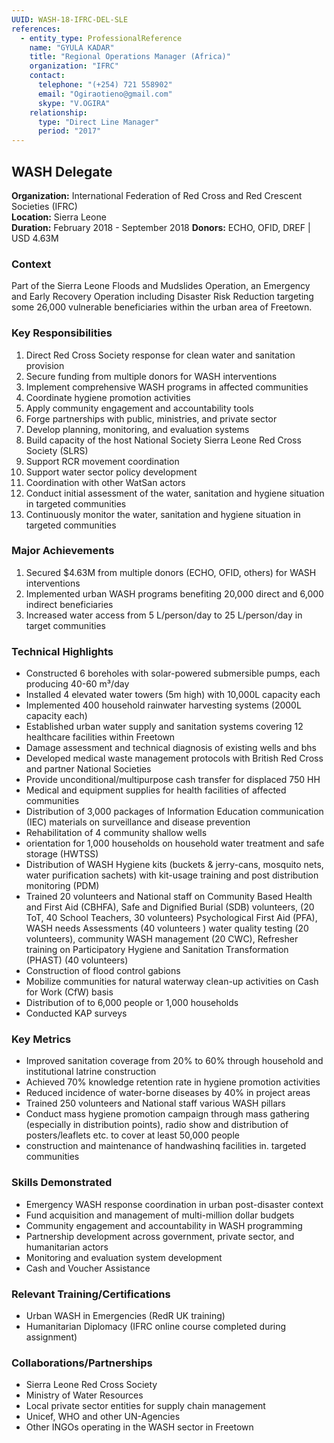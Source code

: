 ```yaml
---
UUID: WASH-18-IFRC-DEL-SLE
references:
  - entity_type: ProfessionalReference
    name: "GYULA KADAR"
    title: "Regional Operations Manager (Africa)"
    organization: "IFRC"
    contact:
      telephone: "(+254) 721 558902"
      email: "Ogiraotieno@gmail.com"
      skype: "V.OGIRA"
    relationship:
      type: "Direct Line Manager"
      period: "2017"
---
```


## WASH Delegate

**Organization:** International Federation of Red Cross and Red Crescent Societies (IFRC)  
**Location:** Sierra Leone  
**Duration:** February 2018 - September 2018
**Donors:** ECHO, OFID, DREF | USD 4.63M

### Context
Part of the Sierra Leone Floods and Mudslides Operation, an Emergency and Early Recovery Operation including Disaster Risk Reduction targeting some 26,000 vulnerable beneficiaries within the urban area of Freetown.

### Key Responsibilities
1. Direct Red Cross Society response for clean water and sanitation provision
2. Secure funding from multiple donors for WASH interventions
3. Implement comprehensive WASH programs in affected communities
4. Coordinate hygiene promotion activities
5. Apply community engagement and accountability tools
6. Forge partnerships with public, ministries, and private sector
7. Develop planning, monitoring, and evaluation systems
8. Build capacity of the host National Society Sierra Leone Red Cross Society (SLRS)
9. Support RCR movement coordination
10. Support water sector policy development
11. Coordination with other WatSan actors
12. Conduct initial assessment of the water, sanitation and hygiene situation in targeted communities 
13. Continuously monitor the water, sanitation and hygiene situation in targeted communities

### Major Achievements
1. Secured $4.63M from multiple donors (ECHO, OFID, others) for WASH interventions
2. Implemented urban WASH programs benefiting 20,000 direct and 6,000 indirect beneficiaries
3. Increased water access from 5 L/person/day to 25 L/person/day in target communities

### Technical Highlights
- Constructed 6 boreholes with solar-powered submersible pumps, each producing 40-60 m³/day
- Installed 4 elevated water towers (5m high) with 10,000L capacity each
- Implemented 400 household rainwater harvesting systems (2000L capacity each)
- Established urban water supply and sanitation systems covering 12 healthcare facilities within Freetown 
- Damage assessment and technical diagnosis of existing wells and bhs
- Developed medical waste management protocols with British Red Cross and partner National Societies
- Provide unconditional/multipurpose cash transfer for displaced 750 HH 
- Medical and equipment supplies for health facilities of affected communities
- Distribution of 3,000 packages of Information Education communication (IEC) materials on surveillance and disease prevention
- Rehabilitation of 4 community shallow wells
- orientation for 1,000 households on household water treatment and safe storage (HWTSS)
- Distribution of WASH Hygiene kits (buckets & jerry-cans, mosquito nets, water purification sachets) with kit-usage training and post distribution monitoring (PDM)
- Trained 20 volunteers and National staff on Community Based Health and First Aid (CBHFA), Safe and Dignified Burial (SDB) volunteers, (20 ToT, 40 School Teachers, 30 volunteers) Psychological First Aid (PFA), WASH needs Assessments (40 volunteers ) water quality testing (20 volunteers), community WASH management (20 CWC), Refresher training on Participatory Hygiene and Sanitation Transformation (PHAST) (40 volunteers)
- Construction of flood control gabions
- Mobilize communities for natural waterway clean-up activities on Cash for Work (CfW) basis
- Distribution of  to 6,000 people or 1,000 households
- Conducted KAP surveys
### Key Metrics
- Improved sanitation coverage from 20% to 60% through household and institutional latrine construction
- Achieved 70% knowledge retention rate in hygiene promotion activities
- Reduced incidence of water-borne diseases by 40% in project areas
- Trained 250 volunteers and National staff various WASH pillars
- Conduct mass hygiene promotion campaign through mass gathering (especially in distribution points), radio show and distribution of posters/leaflets etc. to cover at least 50,000 people 
- construction and maintenance of handwashinq facilities in. targeted communities


### Skills Demonstrated
- Emergency WASH response coordination in urban post-disaster context
- Fund acquisition and management of multi-million dollar budgets
- Community engagement and accountability in WASH programming
- Partnership development across government, private sector, and humanitarian actors
- Monitoring and evaluation system development
- Cash and Voucher Assistance

### Relevant Training/Certifications
- Urban WASH in Emergencies (RedR UK training)
- Humanitarian Diplomacy (IFRC online course completed during assignment)

### Collaborations/Partnerships
- Sierra Leone Red Cross Society
- Ministry of Water Resources
- Local private sector entities for supply chain management
- Unicef, WHO and other UN-Agencies
- Other INGOs operating in the WASH sector in Freetown